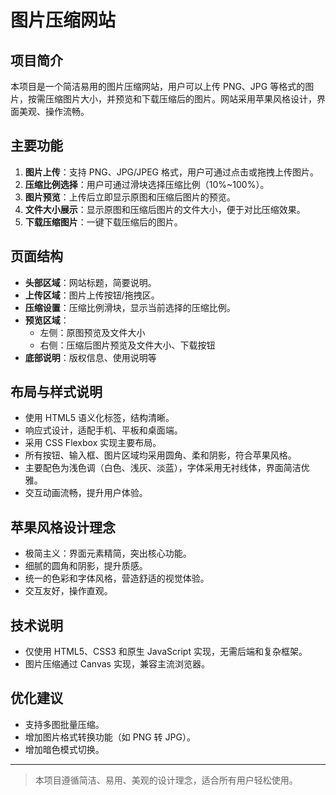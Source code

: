 # 图片压缩网站

## 项目简介
本项目是一个简洁易用的图片压缩网站，用户可以上传 PNG、JPG 等格式的图片，按需压缩图片大小，并预览和下载压缩后的图片。网站采用苹果风格设计，界面美观、操作流畅。

## 主要功能
1. **图片上传**：支持 PNG、JPG/JPEG 格式，用户可通过点击或拖拽上传图片。
2. **压缩比例选择**：用户可通过滑块选择压缩比例（10%~100%）。
3. **图片预览**：上传后立即显示原图和压缩后图片的预览。
4. **文件大小展示**：显示原图和压缩后图片的文件大小，便于对比压缩效果。
5. **下载压缩图片**：一键下载压缩后的图片。

## 页面结构
- **头部区域**：网站标题，简要说明。
- **上传区域**：图片上传按钮/拖拽区。
- **压缩设置**：压缩比例滑块，显示当前选择的压缩比例。
- **预览区域**：
  - 左侧：原图预览及文件大小
  - 右侧：压缩后图片预览及文件大小、下载按钮
- **底部说明**：版权信息、使用说明等

## 布局与样式说明
- 使用 HTML5 语义化标签，结构清晰。
- 响应式设计，适配手机、平板和桌面端。
- 采用 CSS Flexbox 实现主要布局。
- 所有按钮、输入框、图片区域均采用圆角、柔和阴影，符合苹果风格。
- 主要配色为浅色调（白色、浅灰、淡蓝），字体采用无衬线体，界面简洁优雅。
- 交互动画流畅，提升用户体验。

## 苹果风格设计理念
- 极简主义：界面元素精简，突出核心功能。
- 细腻的圆角和阴影，提升质感。
- 统一的色彩和字体风格，营造舒适的视觉体验。
- 交互友好，操作直观。

## 技术说明
- 仅使用 HTML5、CSS3 和原生 JavaScript 实现，无需后端和复杂框架。
- 图片压缩通过 Canvas 实现，兼容主流浏览器。

## 优化建议
- 支持多图批量压缩。
- 增加图片格式转换功能（如 PNG 转 JPG）。
- 增加暗色模式切换。

---

> 本项目遵循简洁、易用、美观的设计理念，适合所有用户轻松使用。 